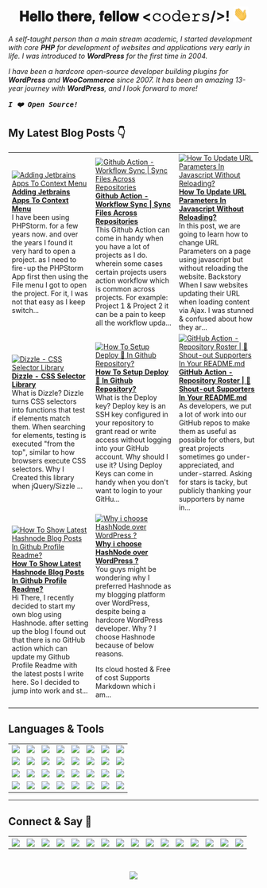 <h1 align="center"> 𝐇𝐞𝐥𝐥𝐨 𝐭𝐡𝐞𝐫𝐞, 𝐟𝐞𝐥𝐥𝐨𝐰 <𝚌𝚘𝚍𝚎𝚛𝚜/>! <img src="https://raw.githubusercontent.com/ABSphreak/ABSphreak/master/gifs/Hi.gif" width="30px"></h1>


_A self-taught person than a main stream academic, I started development with core **PHP** for development of websites and applications very early in life. I was introduced to **WordPress** for the first time in 2004._

_I have been a hardcore open-source developer building plugins for **WordPress** and **WooCommerce** since 2007. It has been an amazing 13-year journey with **WordPress**, and I look forward to more!_

___<samp align="center">I ❤️ Open Source!</samp>___


## My Latest Blog Posts 👇
<!-- HASHNODE_BLOG:START -->
<table><tr><td><a href="/adding-jetbrains-apps-to-context-menu" title="Adding Jetbrains Apps To Context Menu"><img src="https://cdn.hashnode.com/res/hashnode/image/upload/v1605103643663/mevK-S8HE.png" alt="Adding Jetbrains Apps To Context Menu"   /></a>
<a href="/adding-jetbrains-apps-to-context-menu" title="Adding Jetbrains Apps To Context Menu"><strong>Adding Jetbrains Apps To Context Menu</strong></a>
<br/> I have been using PHPStorm. for a few years now. and over the years I found it very hard to open a project.  as I need to fire-up the PHPStorm App first then using the File menu I got to open the project. 
For it, I was not that easy as I keep switch...</td><td><a href="/github-action-workflow-sync-or-sync-files-across-repositories" title="Github Action - Workflow Sync | Sync Files Across Repositories"><img src="https://cdn.hashnode.com/res/hashnode/image/upload/v1605012562551/AIMwu7EWk.jpeg" alt="Github Action - Workflow Sync | Sync Files Across Repositories"   /></a>
<a href="/github-action-workflow-sync-or-sync-files-across-repositories" title="Github Action - Workflow Sync | Sync Files Across Repositories"><strong>Github Action - Workflow Sync | Sync Files Across Repositories</strong></a>
<br/> This Github Action can come in handy when you have a lot of projects as I do. wherein some cases certain projects users action workflow which is common across projects. For example: Project 1 & Project 2 it can be a pain to keep all the workflow upda...</td><td><a href="/how-to-update-url-parameters-in-javascript-without-reloading" title="How To Update URL Parameters In Javascript Without Reloading?"><img src="https://cdn.hashnode.com/res/hashnode/image/upload/v1604927318112/kJmGedACm.jpeg" alt="How To Update URL Parameters In Javascript Without Reloading?"   /></a>
<a href="/how-to-update-url-parameters-in-javascript-without-reloading" title="How To Update URL Parameters In Javascript Without Reloading?"><strong>How To Update URL Parameters In Javascript Without Reloading?</strong></a>
<br/> In this post, we are going to learn how to change URL Parameters on a page using javascript but without reloading the website. 
Backstory
When I saw websites updating their URL when loading content via Ajax. I was stunned & confused about how they ar...</td></tr><tr><td><a href="/dizzle-css-selector-library" title="Dizzle - CSS Selector Library"><img src="https://cdn.hashnode.com/res/hashnode/image/upload/v1604840838840/0YqG-oJi7.jpeg" alt="Dizzle - CSS Selector Library"   /></a>
<a href="/dizzle-css-selector-library" title="Dizzle - CSS Selector Library"><strong>Dizzle - CSS Selector Library</strong></a>
<br/> What is Dizzle?
Dizzle turns CSS selectors into functions that test if elements match them. When searching for elements, testing is executed "from the top", similar to how browsers execute CSS selectors.
Why I Created this library when jQuery/Sizzle ...</td><td><a href="/how-to-setup-deploy-key-in-github-repository" title="How To Setup Deploy 🔑 In Github Repository?"><img src="https://cdn.hashnode.com/res/hashnode/image/upload/v1604752614935/ruLQIo7--.png" alt="How To Setup Deploy 🔑 In Github Repository?"   /></a>
<a href="/how-to-setup-deploy-key-in-github-repository" title="How To Setup Deploy 🔑 In Github Repository?"><strong>How To Setup Deploy 🔑 In Github Repository?</strong></a>
<br/> What is the Deploy key?
Deploy key is an SSH key configured in your repository to grant read or write access without logging into your GitHub account.
Why should I use it?
Using Deploy Keys can come in handy when you don't want to login to your GitHu...</td><td><a href="/github-action-repository-roster-or-shout-out-supporters-in-your-readme" title="GitHub Action - Repository Roster | 📢 Shout-out Supporters In Your README.md"><img src="https://cdn.hashnode.com/res/hashnode/image/upload/v1604642132846/6_nBqebUr.jpeg" alt="GitHub Action - Repository Roster | 📢 Shout-out Supporters In Your README.md"   /></a>
<a href="/github-action-repository-roster-or-shout-out-supporters-in-your-readme" title="GitHub Action - Repository Roster | 📢 Shout-out Supporters In Your README.md"><strong>GitHub Action - Repository Roster | 📢 Shout-out Supporters In Your README.md</strong></a>
<br/> As developers, we put a lot of work into our GitHub repos to make them as useful as possible for others, but great projects sometimes go under-appreciated, and under-starred. Asking for stars is tacky, but publicly thanking your supporters by name in...</td></tr><tr><td><a href="/how-to-show-latest-hashnode-blog-posts-in-github-profile-readme" title="How To Show Latest Hashnode Blog Posts In Github Profile Readme?"><img src="https://cdn.hashnode.com/res/hashnode/image/upload/v1604573678370/_fHbuET6K.png" alt="How To Show Latest Hashnode Blog Posts In Github Profile Readme?"   /></a>
<a href="/how-to-show-latest-hashnode-blog-posts-in-github-profile-readme" title="How To Show Latest Hashnode Blog Posts In Github Profile Readme?"><strong>How To Show Latest Hashnode Blog Posts In Github Profile Readme?</strong></a>
<br/> Hi There,
I recently decided to start my own blog using Hashnode. after setting up the blog I found out that there is no GitHub action which can update my Github Profile Readme with the latest posts I write here.
So I decided to jump into work and st...</td><td><a href="/why-i-choose-hashnode-over-wordpress" title="Why i choose HashNode over WordPress ?"><img src="https://cdn.hashnode.com/res/hashnode/image/upload/v1604473699420/uEyXQZeQU.png" alt="Why i choose HashNode over WordPress ?"   /></a>
<a href="/why-i-choose-hashnode-over-wordpress" title="Why i choose HashNode over WordPress ?"><strong>Why i choose HashNode over WordPress ?</strong></a>
<br/> You guys might be wondering why I preferred Hashnode as my blogging platform over WordPress, despite being a hardcore WordPress developer.
Why ?
I choose Hashnode because of below reasons.

Its cloud hosted & Free of cost
Supports Markdown which i am...</td></tr></table>
<!-- HASHNODE_BLOG:END -->


## Languages & Tools
<table>
   <tr>
     <td><img src="https://devicon.dev/devicon.git/icons/php/php-original.svg" width="60"/></td>
     <td><img src="https://devicon.dev/devicon.git/icons/python/python-original-wordmark.svg" width="60"/></td>
     <td><img src="https://devicon.dev/devicon.git/icons/cakephp/cakephp-original-wordmark.svg" width="60"/></td>
     <td><img src="https://devicon.dev/devicon.git/icons/javascript/javascript-original.svg" width="60"/></td>
     <td><img src="https://devicon.dev/devicon.git/icons/android/android-original.svg" width="60"/></td>
     <td><img src="https://devicon.dev/devicon.git/icons/apache/apache-original-wordmark.svg" width="60"/></td>
     <td><img src="https://devicon.dev/devicon.git/icons/babel/babel-original.svg" width="60"/></td>
     <td><img src="https://devicon.dev/devicon.git/icons/backbonejs/backbonejs-original-wordmark.svg" width="60"/></td>
  </tr>
  <tr>
     <td><img src="https://devicon.dev/devicon.git/icons/bootstrap/bootstrap-plain-wordmark.svg" width="60"/></td>
     <td><img src="https://devicon.dev/devicon.git/icons/codeigniter/codeigniter-plain-wordmark.svg" width="60"/></td>
     <td><img src="https://devicon.dev/devicon.git/icons/debian/debian-original-wordmark.svg" width="60"/></td>
     <td><img src="https://devicon.dev/devicon.git/icons/docker/docker-original-wordmark.svg" width="60"/></td>
     <td><img src="https://devicon.dev/devicon.git/icons/firefox/firefox-original-wordmark.svg" width="60"/></td>
     <td><img src="https://devicon.dev/devicon.git/icons/chrome/chrome-original.svg" width="60"/></td>
     <td><img src="https://devicon.dev/devicon.git/icons/git/git-original.svg" width="60"/></td>
     <td><img src="https://devicon.dev/devicon.git/icons/github/github-original.svg" width="60"/></td>
</tr>
<tr>
     <td><img src="https://devicon.dev/devicon.git/icons/gulp/gulp-plain.svg" width="60"/></td>
     <td><img src="https://devicon.dev/devicon.git/icons/html5/html5-original.svg" width="60"/></td>
     <td><img src="https://devicon.dev/devicon.git/icons/illustrator/illustrator-plain.svg" width="60"/></td>
     <td><img src="https://devicon.dev/devicon.git/icons/jquery/jquery-original-wordmark.svg" width="60"/></td>
     <td><img src="https://devicon.dev/devicon.git/icons/linux/linux-original.svg" width="60"/></td>
     <td><img src="https://devicon.dev/devicon.git/icons/mysql/mysql-original-wordmark.svg" width="60"/></td>
     <td><img src="https://devicon.dev/devicon.git/icons/nginx/nginx-original.svg" width="60"/></td>
     <td><img src="https://devicon.dev/devicon.git/icons/nodejs/nodejs-original-wordmark.svg" width="60"/></td>
</tr>
<tr>
     <td><img src="https://devicon.dev/devicon.git/icons/npm/npm-original-wordmark.svg" width="60"/></td>
     <td><img src="https://devicon.dev/devicon.git/icons/photoshop/photoshop-plain.svg" width="60"/></td>
     <td><img src="https://devicon.dev/devicon.git/icons/phpstorm/phpstorm-original-wordmark.svg" width="60"/></td>
     <td><img src="https://devicon.dev/devicon.git/icons/sass/sass-original.svg" width="60"/></td>
     <td><img src="https://devicon.dev/devicon.git/icons/slack/slack-original.svg" width="60"/></td>
     <td><img src="https://devicon.dev/devicon.git/icons/ubuntu/ubuntu-plain-wordmark.svg" width="60"/></td>
     <td><img src="https://devicon.dev/devicon.git/icons/webpack/webpack-original.svg" width="60"/></td>
     <td><img src="https://devicon.dev/devicon.git/icons/wordpress/wordpress-original.svg" width="60"/></td>
   </tr>
</table>

---

## Connect & Say 👋
<table align="center">
  <tr>
    <td> <a href="https://sva.onl/twitter"><img align="center" width="25px" src="https://cdn.svarun.dev/social/twitter.svg"/></a></td>
<td> <a href="https://sva.onl/facebook"><img align="center" width="25px" src="https://cdn.svarun.dev/social/facebook.svg"/></a></td>
<td> <a href="https://sva.onl/gmail"><img align="center" width="25px" src="https://cdn.svarun.dev/social/gmail.svg"/></a></td>
<td> <a href="https://sva.onl/instagram"><img align="center" width="25px" src="https://cdn.svarun.dev/social/instagram.svg"/></a></td>
<td> <a href="https://sva.onl/paypal"><img align="center" width="25px" src="https://cdn.svarun.dev/social/paypal.svg"/></a></td>
<td> <a href="https://sva.onl/skype"><img align="center" width="25px" src="https://cdn.svarun.dev/social/skype.svg"/></a></td>
<td> <a href="https://sva.onl/envato"><img align="center" width="25px" src="https://cdn.svarun.dev/social/envato.svg"/></a></td>
<td> <a href="https://sva.onl/linkedin"><img align="center" width="25px" src="https://cdn.svarun.dev/social/linkedin.svg"/></a></td>
<td> <a href="https://sva.onl/messenger"><img align="center" width="25px" src="https://cdn.svarun.dev/social/messenger.svg"/></a></td>
<td> <a href="https://sva.onl/quora"><img align="center" width="25px" src="https://cdn.svarun.dev/social/quora.svg"/></a></td>
<td> <a href="https://sva.onl/reddit"><img align="center" width="25px" src="https://cdn.svarun.dev/social/reddit.svg"/></a></td>
<td> <a href="https://sva.onl/soundcloud"><img align="center" width="25px" src="https://cdn.svarun.dev/social/soundcloud.svg"/></a></td>
<td> <a href="https://sva.onl/spotify"><img align="center" width="25px" src="https://cdn.svarun.dev/social/spotify.svg"/></a></td>
<td> <a href="https://sva.onl/telegram"><img align="center" width="25px" src="https://cdn.svarun.dev/social/telegram.svg"/></a></td>
<td> <a href="https://sva.onl/wordpress"><img align="center" width="25px" src="https://cdn.svarun.dev/social/wordpress.svg"/></a></td>
<td> <a href="https://sva.onl/youtube"><img align="center" width="25px" src="https://cdn.svarun.dev/social/youtube.svg"/></a></td>
  </tr>
</table>

<br/>

<p align="center">
   <img src="https://s.w.org/style/images/codeispoetry.png"/>
</p>
